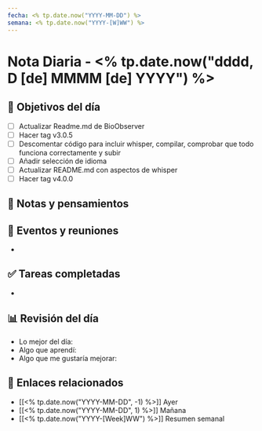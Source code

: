 ```yaml
---
fecha: <% tp.date.now("YYYY-MM-DD") %>
semana: <% tp.date.now("YYYY-[W]WW") %>
---
```

# Nota Diaria - <% tp.date.now("dddd, D [de] MMMM [de] YYYY") %>


## 🎯 Objetivos del día
- [ ] Actualizar Readme.md de BioObserver
- [ ] Hacer tag v3.0.5
- [ ] Descomentar código para incluir whisper, compilar, comprobar que todo funciona correctamente y subir
- [ ] Añadir selección de idioma
- [ ] Actualizar README.md con aspectos de whisper
- [ ] Hacer tag v4.0.0

## 📝 Notas y pensamientos

## 📅 Eventos y reuniones
- 

## ✅ Tareas completadas
- 

## 📊 Revisión del día
- Lo mejor del día:
- Algo que aprendí:
- Algo que me gustaría mejorar:

## 🔗 Enlaces relacionados
- [[<% tp.date.now("YYYY-MM-DD", -1) %>]] Ayer
- [[<% tp.date.now("YYYY-MM-DD", 1) %>]] Mañana
- [[<% tp.date.now("YYYY-[Week]WW") %>]] Resumen semanal